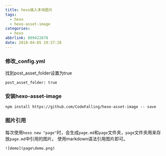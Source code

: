 ```yaml
---
title: hexo插入本地图片
tags:
  - hexo
  - hexo-asset-image
categories:
  - hexo
abbrlink: 809422878
date: 2018-04-05 19:37:28
---
```


### 修改_config.yml
<!-- more -->
找到post_asset_folder设置为true
```
post_asset_folder: true
```
### 安装hexo-asset-image
``` 
npm install https://github.com/CodeFalling/hexo-asset-image -- save
```

### 图片引用
每次使用`hexo new "page"`时，会生成`page.md`和`page`文件夹，`page`文件夹用来存放`page.md`中引用的图片。
使用markdown语法引用图片即可。
```
![demo](page\demo.png)
```
